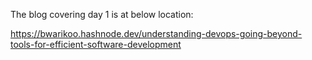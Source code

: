The blog covering day 1 is at below location:

https://bwarikoo.hashnode.dev/understanding-devops-going-beyond-tools-for-efficient-software-development

